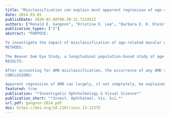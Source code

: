 ```yaml
---
title: "Misclassification can explain most apparent regression of age-related macular degeneration: results from multistate models with misclassification"
date: 2014-03-01
publishDate: 2020-02-08T06:30:32.721951Z
authors: ["Ronald E. Gangnon", "Kristine E. Lee", "Barbara E. K. Klein", "Sudha K. Iyengar", "Theru A. Sivakumaran", "Ronald Klein"]
publication_types: ["2"]
abstract: "PURPOSE:

To investigate the impact of misclassification of age-related macular degeneration (AMD) on the baseline intensity and estimated effects of age, sex, and the Y402H variant in the complement factor H (CFH) gene on incidence, progression, and regression of AMD.
METHODS:

The Beaver Dam Eye Study, a longitudinal population-based study of age-related eye diseases conducted in the city and township of Beaver Dam, Wisconsin, performed examinations every 5 years during a 20-year period (1988-1990 through 2008-2010). Study participants (N = 4379) aged 43 to 86 years at the baseline examination had retinal photographs taken at baseline and up to four subsequent examinations. Multistate models with misclassification in continuous time were used to model the effects of age, sex, and CFH genotype on incidence, progression, and regression of AMD and mortality.
RESULTS:

After accounting for AMD misclassification, the occurrence of any AMD regression was rare (1%-4%), while it was relatively common (14%-21%) in models that do not account for misclassification. Failure to account for misclassification attenuated estimated age effects on incidence and progression to moderately severe early AMD and attenuated estimated CFH effects on incidence and progressions to moderately severe and severe early AMD.
CONCLUSIONS:

Apparent regression of AMD can largely, if not completely, be explained by misclassification. Estimated age effects on incidence and progression to moderately severe early AMD and estimated CFH effects on incidence and progressions to moderately severe and severe early AMD were attenuated in multistate models that did not account for misclassification."
featured: true
publication: "*Investigatic Ophthalmology & Visual Science*"
publication_short: "*Invest. Ophthalmol. Vis. Sci.*"
url_pdf: gangnon-2014.pdf
doi: https://doi.org/10.1167/iovs.13-12375
---
```



